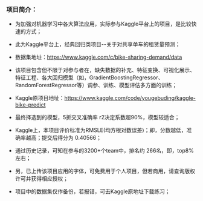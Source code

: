### 项目简介：


* 为加强对机器学习中各大算法应用，实际参与Kaggle平台上的项目，是比较快速的方式；

* 此为Kaggle平台上，经典回归类项目--关于对共享单车的租赁量预测；

* 数据集地址：https://www.kaggle.com/c/bike-sharing-demand/data

* 该项目包含但不限于对参与者在，缺失数据的补充、特征变换、可视化展示、特征工程、各大回归模型（如，GradientBoostingRegressor、RandomForestRegressor等）调参、训练、模型评估多方面的训练；

* Kaggle原项目地址：https://www.kaggle.com/code/yougebuding/kaggle-bike-predict

* 最终择选到的模型，5折交叉准确率 r2决定系数超90%，模型较适合；

* Kaggle上，本项目评价标准为RMSLE(均方根对数误差)；即，分数越低，准确率越高；提交后得分为 0.40566；

* 通过历史记录，可知在参与的3200+个team中，排名约 266名，即，top8% 左右；

* 另，已上传该项目应用的字体，可免费用于个人项目，但若商用，请查询版权许可并获得相应授权；

* 项目中的数据集仅作备份，若报错，可去Kaggle原地址下载练习；

